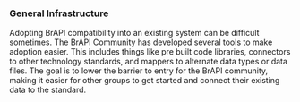 ### General Infrastructure 

Adopting BrAPI compatibility into an existing system can be difficult sometimes. The BrAPI Community has developed several tools to make adoption easier. This includes things like pre built code libraries, connectors to other technology standards, and mappers to alternate data types or data files. The goal is to lower the barrier to entry for the BrAPI community, making it easier for other groups to get started and connect their existing data to the standard. 
